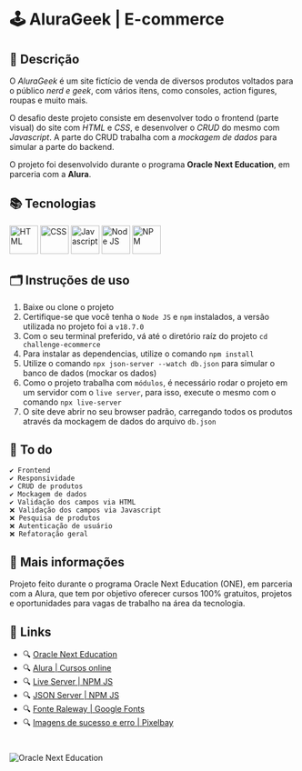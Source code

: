 # 🕹️ AluraGeek | E-commerce

## 📃 Descrição

O *AluraGeek* é um site fictício de venda de diversos produtos voltados para o público *nerd e geek*, com vários itens, como consoles, action figures, roupas e muito mais.

O desafio deste projeto consiste em desenvolver todo o frontend (parte visual) do site com *HTML* e *CSS*, e desenvolver o *CRUD* do mesmo com *Javascript*. A parte do CRUD trabalha com a *mockagem de dados* para simular a parte do backend.

O projeto foi desenvolvido durante o programa **Oracle Next Education**, em parceria com a **Alura**.

## 📚 Tecnologias
<div style="display: inline-block">
  <img src="https://cdn.jsdelivr.net/gh/devicons/devicon/icons/html5/html5-original.svg" height="50px" alt="HTML" title="HTML">
  <img src="https://cdn.jsdelivr.net/gh/devicons/devicon/icons/css3/css3-original.svg" height="50px" alt="CSS" title="CSS">
  <img src="https://cdn.jsdelivr.net/gh/devicons/devicon/icons/javascript/javascript-original.svg" height="50px" alt="Javascript" title="Javascript">
  <img src="https://cdn.jsdelivr.net/gh/devicons/devicon/icons/nodejs/nodejs-original.svg" height="50px" alt="Node JS" title="Node JS">
  <img src="https://cdn.jsdelivr.net/gh/devicons/devicon/icons/npm/npm-original-wordmark.svg" height="50px" alt="NPM" title="NPM">
</div>

## 🗂️ Instruções de uso

1. Baixe ou clone o projeto
2. Certifique-se que você tenha o `Node JS` e `npm` instalados, a versão utilizada no projeto foi a `v18.7.0`
3. Com o seu terminal preferido, vá até o diretório raíz do projeto `cd challenge-ecommerce`
4. Para instalar as dependencias, utilize o comando `npm install`
5. Utilize o comando `npx json-server --watch db.json` para simular o banco de dados (mockar os dados)
6. Como o projeto trabalha com `módulos`, é necessário rodar o projeto em um servidor com o `live server`, para isso, execute o mesmo com o comando `npx live-server`
7. O site deve abrir no seu browser padrão, carregando todos os produtos através da mockagem de dados do arquivo `db.json`

## 📅 To do

    ✔️ Frontend
    ✔️ Responsividade
    ✔️ CRUD de produtos
    ✔️ Mockagem de dados
    ✔️ Validação dos campos via HTML
    ❌ Validação dos campos via Javascript
    ❌ Pesquisa de produtos
    ❌ Autenticação de usuário
    ❌ Refatoração geral

## 📌 Mais informações

Projeto feito durante o programa Oracle Next Education (ONE), em parceria com a Alura, que tem por objetivo oferecer cursos 100% gratuitos, projetos e oportunidades para vagas de trabalho na área da tecnologia.

## 🔗 Links

* 🔍 [Oracle Next Education](https://www.oracle.com/br/education/oracle-next-education/)
* 🔍 [Alura | Cursos online](https://www.alura.com.br/)
* 🔍 [Live Server | NPM JS](https://www.npmjs.com/package/live-server)
* 🔍 [JSON Server | NPM JS](https://www.npmjs.com/package/json-server)
* 🔍 [Fonte Raleway | Google Fonts](https://fonts.google.com/specimen/Raleway)
* 🔍 [Imagens de sucesso e erro | Pixelbay](https://pixabay.com/pt/users/samuel1983-1626596/)

#

<img style="display: block; margin-left: auto; margin-right: auto;" src="https://www.oracle.com/a/ocom/img/rh03-one-v-black-br.png" alt="Oracle Next Education" title="Programa Oracle Next Education">